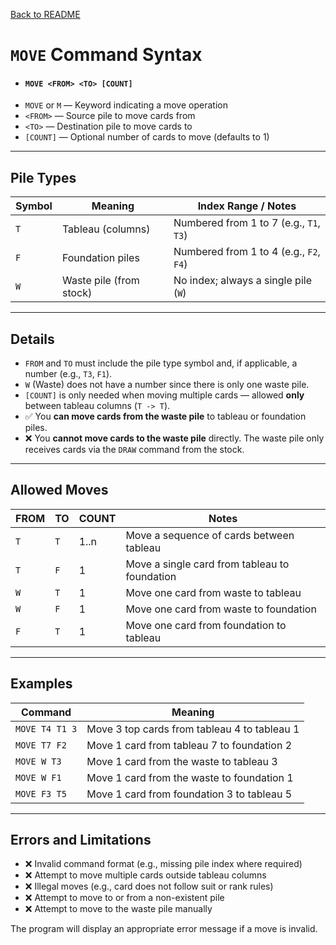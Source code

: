 [Back to README](README.md)

# `MOVE` Command Syntax
- #### `MOVE <FROM> <TO> [COUNT]`
- `MOVE` or  `M` — Keyword indicating a move operation
- `<FROM>` — Source pile to move cards from
- `<TO>` — Destination pile to move cards to
- `[COUNT]` — Optional number of cards to move (defaults to 1)

---

## Pile Types

| Symbol | Meaning                 | Index Range / Notes                     |
|--------|-------------------------|-----------------------------------------|
| `T`    | Tableau (columns)       | Numbered from 1 to 7 (e.g., `T1`, `T3`) |
| `F`    | Foundation piles        | Numbered from 1 to 4 (e.g., `F2`, `F4`) |
| `W`    | Waste pile (from stock) | No index; always a single pile (`W`)    |

---

## Details

- `FROM` and `TO` must include the pile type symbol and, if applicable, a number (e.g., `T3`, `F1`).
- `W` (Waste) does not have a number since there is only one waste pile.
- `[COUNT]` is only needed when moving multiple cards — allowed **only** between tableau columns (`T -> T`).
- ✅ You **can move cards from the waste pile** to tableau or foundation piles.
- ❌ You **cannot move cards to the waste pile** directly. The waste pile only receives cards via the `DRAW` command from the stock.

---

## Allowed Moves

| FROM | TO  | COUNT | Notes                                         |
|------|-----|-------|-----------------------------------------------|
| `T`  | `T` | 1..n  | Move a sequence of cards between tableau      |
| `T`  | `F` | 1     | Move a single card from tableau to foundation |
| `W`  | `T` | 1     | Move one card from waste to tableau           |
| `W`  | `F` | 1     | Move one card from waste to foundation        |
| `F`  | `T` | 1     | Move one card from foundation to tableau      |

---

## Examples

| Command        | Meaning                                      |
|----------------|----------------------------------------------|
| `MOVE T4 T1 3` | Move 3 top cards from tableau 4 to tableau 1 |
| `MOVE T7 F2`   | Move 1 card from tableau 7 to foundation 2   |
| `MOVE W T3`    | Move 1 card from the waste to tableau 3      |
| `MOVE W F1`    | Move 1 card from the waste to foundation 1   |
| `MOVE F3 T5`   | Move 1 card from foundation 3 to tableau 5   |

---

## Errors and Limitations

- ❌ Invalid command format (e.g., missing pile index where required)
- ❌ Attempt to move multiple cards outside tableau columns
- ❌ Illegal moves (e.g., card does not follow suit or rank rules)
- ❌ Attempt to move to or from a non-existent pile
- ❌ Attempt to move to the waste pile manually

The program will display an appropriate error message if a move is invalid.
